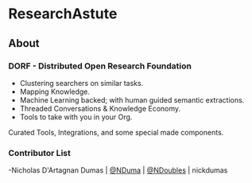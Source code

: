 # ResearchAstute
## About
### DORF - Distributed Open Research Foundation
 - Clustering searchers on similar tasks.
 - Mapping Knowledge.
 - Machine Learning backed; with human guided semantic extractions.
 - Threaded Conversations & Knowledge Economy.
 - Tools to take with you in your Org.

Curated Tools, Integrations, and some special made components.

### Contributor List

-Nicholas D'Artagnan Dumas | [@NDuma](//github.com/NDuma) | [@NDoubles](//twitter.com/NDoubles) | nickdumas
